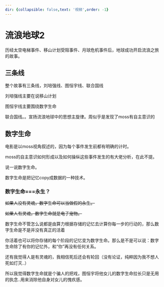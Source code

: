 ```yaml
---
dir: {collapsible: false,text: '视频',order: -1}
---
```

# 流浪地球2

历经太空电梯事件、移山计划受阻事件、月球危机事件后，地球成功开启流浪之旅的故事。

## 三条线

整个故事有三条线，刘培强线、图恒宇线、联合国线

刘培强线主要在说移山计划

图恒宇线主要围绕数字生命

联合国线。。宣扬流浪地球中的思想主旋律。周似乎是发现了moss有自主意识的

## 数字生命

电影是以moss视角叙述的，因为每个事件发生前都有明确的计时。

moss的自主意识如何形成以及如何操纵这些事件发生的有大佬分析，在此不提。

说一说数字生命。

数字生命是把记忆copy成数据的一种技术。

### 数字生命===永生？

~~如果人没有灵魂，数字生命可以当做假的永生。~~

~~如果人有灵魂，数字生命就是电子宠物。~~

数字生命不管怎么说都是由算力根据存储的记忆去计算你每一步的行动的，那么数字生命是不是并没有真正的活着

你活着也可以将你存储的每个阶段的记忆变为数字生命。那么是不是可以说：数字生命除了有你的记忆外，和“你”再没有任何关系。

还有我觉得人是有灵魂的，我相信死后还会有轮回（没有论证，纯粹因为我不想人死如灯灭..）

所以我觉得数字生命就是个骗人的把戏，图恒宇将他女儿的数字生命拉长只是无用的执念..用来消除他自身对女儿的愧疚感。
